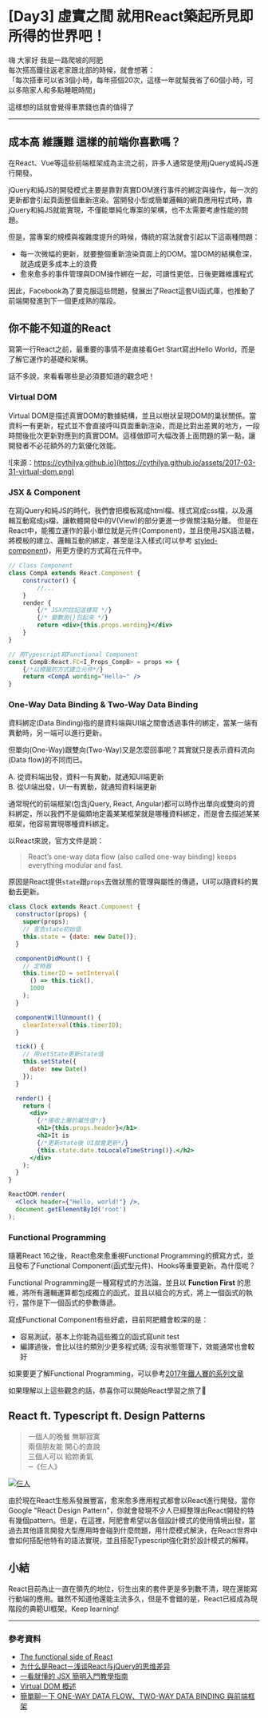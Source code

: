 # [Day3] 虛實之間 就用React築起所見即所得的世界吧！

嗨 大家好 我是一路爬坡的阿肥   
每次搭高鐵往返老家跟北部的時候，就會想著：   
「每次搭車可以省3個小時，每年搭個20次，這樣一年就幫我省了60個小時，可以多陪家人和多點睡眠時間」

這樣想的話就會覺得車票錢也貴的值得了

---

## 成本高 維護難 這樣的前端你喜歡嗎？
在React、Vue等這些前端框架成為主流之前，許多人通常是使用jQuery或純JS進行開發。

jQuery和純JS的開發模式主要是靠對真實DOM進行事件的綁定與操作，每一次的更新都會引起頁面整個重新渲染。當開發小型或簡單邏輯的網頁應用程式時，靠jQuery和純JS就能實現，不僅能單純化專案的架構，也不太需要考慮性能的問題。

但是，當專案的規模與複雜度提升的時候，傳統的寫法就會引起以下這兩種問題：

- 每一次微幅的更新，就要整個重新渲染頁面上的DOM。當DOM的結構愈深，就造成更多成本上的浪費
- 愈來愈多的事件管理與DOM操作綁在一起，可讀性更低，日後更難維護程式

因此，Facebook為了要克服這些問題，發展出了React這套UI函式庫，也推動了前端開發進到下一個更成熟的階段。

## 你不能不知道的React
寫第一行React之前，最重要的事情不是直接看Get Start寫出Hello World，而是了解它運作的基礎和架構。

話不多說，來看看哪些是必須要知道的觀念吧！

### Virtual DOM
Virtual DOM是描述真實DOM的數據結構，並且以樹狀呈現DOM的巢狀關係。當資料一有更新，程式並不會直接呼叫頁面重新渲染，而是比對出差異的地方，一段時間後批次更新對應到的真實DOM。這樣做即可大幅改善上面問題的第一點，讓開發者不必花額外的力氣優化效能。

![來源：https://cythilya.github.io](https://cythilya.github.io/assets/2017-03-31-virtual-dom.png)

### JSX & Component
在寫jQuery和純JS的時代，我們會把模板寫成html檔、樣式寫成css檔，以及邏輯互動寫成js檔，讓軟體開發中的V(View)的部分更進一步做關注點分離。
但是在React中，能獨立運作的最小單位就是元件(Component)，並且使用JSX語法糖，將模板的建立、邏輯互動的綁定，甚至是注入樣式(可以參考 [styled-component](https://www.styled-components.com/))，用更方便的方式寫在元件中。

```jsx
// Class Component
class CompA extends React.Component {
    constructor() {
        //...
    }
    render {
        {/* JSX的註記這樣寫 */}
        {/* 變數用{}包起來 */}
        return <div>{this.props.wording}</div>
    }
}

// 用Typescript寫Functional Component
const CompB:React.FC<I_Props_CompB> = props => {
    {/*以標籤的方式建立元件*/}
    return <CompA wording="Hello~" />
}
```

### One-Way Data Binding & Two-Way Data Binding
資料綁定(Data Binding)指的是資料端與UI端之間會透過事件的綁定，當某一端有異動時，另一端可以進行更新。

但單向(One-Way)跟雙向(Two-Way)又是怎麼回事呢？其實就只是表示資料流向(Data flow)的不同而已。

A. 從資料端出發，資料一有異動，就通知UI端更新   
B. 從UI端出發，UI一有異動，就通知資料端更新

通常現代的前端框架(包含jQuery, React, Angular)都可以時作出單向或雙向的資料綁定，所以我們不是偏頗地定義某某框架就是哪種資料綁定，而是會去描述某某框架，他容易實現哪種資料綁定。

以React來說，官方文件是說：
>React’s one-way data flow (also called one-way binding) keeps everything modular and fast.

原因是React提供```state```跟```props```去做狀態的管理與屬性的傳遞，UI可以隨資料的異動去更新。

```jsx
class Clock extends React.Component {
  constructor(props) {
    super(props);
    // 宣告state初始值
    this.state = {date: new Date()};
  }

  componentDidMount() {
    // 定時器
    this.timerID = setInterval(
      () => this.tick(),
      1000
    );
  }

  componentWillUnmount() {
    clearInterval(this.timerID);
  }

  tick() {
    // 用setState更新state值
    this.setState({
      date: new Date()
    });
  }

  render() {
    return (
      <div>
        {/*接收上層的屬性值*/}
        <h1>{this.props.header}</h1>
        <h2>It is 
        {/*更新state後 UI就會更新*/}
        {this.state.date.toLocaleTimeString()}.</h2>
      </div>
    );
  }
}

ReactDOM.render(
  <Clock header={"Hello, world!"} />,
  document.getElementById('root')
);
```

### Functional Programming
隨著React 16之後，React愈來愈重視Functional Programming的撰寫方式，並且發布了Functional Component(函式型元件)、Hooks等重要更新。為什麼呢？

Functional Programming是一種寫程式的方法論，並且以 **Function First** 的思維，將所有邏輯運算都包成獨立的函式，並且以組合的方式，將上一個函式的執行，當作是下一個函式的參數傳遞。

寫成Functional Component有些好處，目前阿肥體會較深的是：
- 容易測試，基本上你能為這些獨立的函式寫unit test
- 編譯過後，會比以往的類別少更多程式碼; 沒有狀態管理下，效能通常也會較好

如果要更了解Functional Programming，可以參考[2017年鐵人賽的系列文章](https://ithelp.ithome.com.tw/articles/10186465)

如果理解以上這些觀念的話，恭喜你可以開始React學習之旅了🎉

## React ft. Typescript ft. Design Patterns

> 一個人的晚餐 無聊寂寞      
>兩個朋友能 開心的直說   
>三個人可以 給妳勇氣    
>─《仨人》

[![仨人](https://img.youtube.com/vi/L8sEFu9ByaA/0.jpg)](http://www.youtube.com/watch?v=L8sEFu9ByaA "仨人")

由於現在React生態系發展豐富，愈來愈多應用程式都會以React進行開發。當你Google "React Design Pattern"，你就會發現不少人已經整理出React開發的特有幾個pattern。但是，在這裡，阿肥會希望以各個設計模式的使用情境出發，當過去其他語言開發大型應用時會碰到什麼問題，用什麼模式解決，在React世界中會如何搭配他特有的語法實現，並且搭配Typescript強化對於設計模式的解釋。

## 小結
React目前為止一直在領先的地位，衍生出來的套件更是多到數不清，現在還能寫行動端的應用。雖然不知道他還能主流多久，但是不會錯的是，React已經成為現階段的典範UI框架。Keep learning!

---

### 參考資料   

- [The functional side of React](https://medium.com/@andrea.chiarelli/the-functional-side-of-react-229bdb26d9a6)
- [为什么是React－浅谈React与jQuery的思维差异](http://xunli.xyz/2016/01/16/react-vs-jquery/)
- [一看就懂的 JSX 簡明入門教學指南](https://blog.techbridge.cc/2016/04/21/react-jsx-introduction/)
- [Virtual DOM 概述](https://cythilya.github.io/2017/03/31/virtual-dom/)
- [簡單聊一下 ONE-WAY DATA FLOW、TWO-WAY DATA BINDING 與前端框架](http://blog.turn.tw/?p=2948)